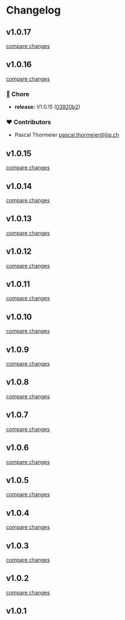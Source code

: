 # Changelog


## v1.0.17

[compare changes](https://github.com/thormeier/nuxt-mjml/compare/v1.0.16...v1.0.17)

## v1.0.16

[compare changes](https://github.com/thormeier/nuxt-mjml/compare/v1.0.15...v1.0.16)

### 🏡 Chore

- **release:** V1.0.15 ([03920b2](https://github.com/thormeier/nuxt-mjml/commit/03920b2))

### ❤️ Contributors

- Pascal Thormeier <pascal.thormeier@liip.ch>

## v1.0.15

[compare changes](https://github.com/thormeier/nuxt-mjml/compare/v1.0.14...v1.0.15)

## v1.0.14

[compare changes](https://github.com/thormeier/nuxt-mjml/compare/v1.0.13...v1.0.14)

## v1.0.13

[compare changes](https://github.com/thormeier/nuxt-mjml/compare/v1.0.12...v1.0.13)

## v1.0.12

[compare changes](https://github.com/thormeier/nuxt-mjml/compare/v1.0.11...v1.0.12)

## v1.0.11

[compare changes](https://github.com/thormeier/nuxt-mjml/compare/v1.0.10...v1.0.11)

## v1.0.10

[compare changes](https://github.com/thormeier/nuxt-mjml/compare/v1.0.9...v1.0.10)

## v1.0.9

[compare changes](https://github.com/thormeier/nuxt-mjml/compare/v1.0.8...v1.0.9)

## v1.0.8

[compare changes](https://github.com/thormeier/nuxt-mjml/compare/v1.0.7...v1.0.8)

## v1.0.7

[compare changes](https://github.com/thormeier/nuxt-mjml/compare/v1.0.6...v1.0.7)

## v1.0.6

[compare changes](https://github.com/thormeier/nuxt-mjml/compare/v1.0.5...v1.0.6)

## v1.0.5

[compare changes](https://github.com/thormeier/nuxt-mjml/compare/v1.0.4...v1.0.5)

## v1.0.4

[compare changes](https://github.com/thormeier/nuxt-mjml/compare/v1.0.3...v1.0.4)

## v1.0.3

[compare changes](https://github.com/thormeier/nuxt-mjml/compare/v1.0.2...v1.0.3)

## v1.0.2

[compare changes](https://github.com/thormeier/nuxt-mjml/compare/v1.0.1...v1.0.2)

## v1.0.1


